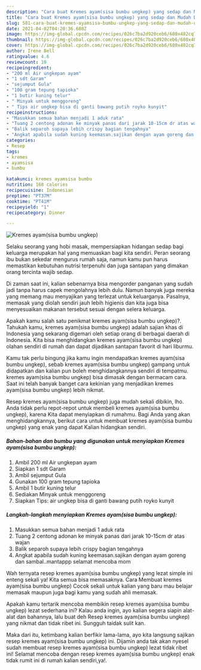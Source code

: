 ```yaml
---
description: "Cara buat Kremes ayam(sisa bumbu ungkep) yang sedap dan Mudah Dibuat"
title: "Cara buat Kremes ayam(sisa bumbu ungkep) yang sedap dan Mudah Dibuat"
slug: 581-cara-buat-kremes-ayamsisa-bumbu-ungkep-yang-sedap-dan-mudah-dibuat
date: 2021-04-02T04:20:36.680Z
image: https://img-global.cpcdn.com/recipes/026c7ba2d920ceb6/680x482cq70/kremes-ayamsisa-bumbu-ungkep-foto-resep-utama.jpg
thumbnail: https://img-global.cpcdn.com/recipes/026c7ba2d920ceb6/680x482cq70/kremes-ayamsisa-bumbu-ungkep-foto-resep-utama.jpg
cover: https://img-global.cpcdn.com/recipes/026c7ba2d920ceb6/680x482cq70/kremes-ayamsisa-bumbu-ungkep-foto-resep-utama.jpg
author: Irene Bell
ratingvalue: 4.6
reviewcount: 10
recipeingredient:
- "200 ml Air ungkepan ayam"
- "1 sdt Garam"
- "sejumput Gula"
- "100 gram tepung tapioka"
- "1 butir kuning telur"
- " Minyak untuk menggoreng"
- " Tips air ungkep bisa di ganti bawang putih royko kunyit"
recipeinstructions:
- "Masukkan semua bahan menjadi 1 aduk rata"
- "Tuang 2 centong adonan ke minyak panas dari jarak 10-15cm dr atas wajan"
- "Balik separoh supaya lebih crispy bagian tengahnya"
- "Angkat apabila sudah kuning keemasan.sajikan dengan ayam goreng dan sambal..mantappp selamat mencoba mom"
categories:
- Resep
tags:
- kremes
- ayamsisa
- bumbu

katakunci: kremes ayamsisa bumbu 
nutrition: 168 calories
recipecuisine: Indonesian
preptime: "PT37M"
cooktime: "PT41M"
recipeyield: "1"
recipecategory: Dinner

---
```



![Kremes ayam(sisa bumbu ungkep)](https://img-global.cpcdn.com/recipes/026c7ba2d920ceb6/680x482cq70/kremes-ayamsisa-bumbu-ungkep-foto-resep-utama.jpg)

Selaku seorang yang hobi masak, mempersiapkan hidangan sedap bagi keluarga merupakan hal yang memuaskan bagi kita sendiri. Peran seorang ibu bukan sekedar mengurus rumah saja, namun kamu pun harus memastikan kebutuhan nutrisi terpenuhi dan juga santapan yang dimakan orang tercinta wajib sedap.

Di zaman  saat ini, kalian sebenarnya bisa mengorder panganan yang sudah jadi tanpa harus capek mengolahnya lebih dulu. Namun banyak juga mereka yang memang mau menyajikan yang terlezat untuk keluarganya. Pasalnya, memasak yang diolah sendiri jauh lebih higienis dan kita juga bisa menyesuaikan makanan tersebut sesuai dengan selera keluarga. 



Apakah kamu salah satu penikmat kremes ayam(sisa bumbu ungkep)?. Tahukah kamu, kremes ayam(sisa bumbu ungkep) adalah sajian khas di Indonesia yang sekarang digemari oleh setiap orang di berbagai daerah di Indonesia. Kita bisa menghidangkan kremes ayam(sisa bumbu ungkep) olahan sendiri di rumah dan dapat dijadikan santapan favorit di hari liburmu.

Kamu tak perlu bingung jika kamu ingin mendapatkan kremes ayam(sisa bumbu ungkep), sebab kremes ayam(sisa bumbu ungkep) gampang untuk didapatkan dan kalian pun boleh menghidangkannya sendiri di tempatmu. kremes ayam(sisa bumbu ungkep) bisa dimasak dengan bermacam cara. Saat ini telah banyak banget cara kekinian yang menjadikan kremes ayam(sisa bumbu ungkep) lebih nikmat.

Resep kremes ayam(sisa bumbu ungkep) juga mudah sekali dibikin, lho. Anda tidak perlu repot-repot untuk membeli kremes ayam(sisa bumbu ungkep), karena Kita dapat menyiapkan di rumahmu. Bagi Anda yang akan menghidangkannya, berikut cara untuk membuat kremes ayam(sisa bumbu ungkep) yang enak yang dapat Kalian hidangkan sendiri.

<!--inarticleads1-->

##### Bahan-bahan dan bumbu yang digunakan untuk menyiapkan Kremes ayam(sisa bumbu ungkep):

1. Ambil 200 ml Air ungkepan ayam
1. Siapkan 1 sdt Garam
1. Ambil sejumput Gula
1. Gunakan 100 gram tepung tapioka
1. Ambil 1 butir kuning telur
1. Sediakan  Minyak untuk menggoreng
1. Siapkan  Tips: air ungkep bisa di ganti bawang putih royko kunyit




<!--inarticleads2-->

##### Langkah-langkah menyiapkan Kremes ayam(sisa bumbu ungkep):

1. Masukkan semua bahan menjadi 1 aduk rata
1. Tuang 2 centong adonan ke minyak panas dari jarak 10-15cm dr atas wajan
1. Balik separoh supaya lebih crispy bagian tengahnya
1. Angkat apabila sudah kuning keemasan.sajikan dengan ayam goreng dan sambal..mantappp selamat mencoba mom




Wah ternyata resep kremes ayam(sisa bumbu ungkep) yang lezat simple ini enteng sekali ya! Kita semua bisa memasaknya. Cara Membuat kremes ayam(sisa bumbu ungkep) Cocok sekali untuk kalian yang baru mau belajar memasak maupun juga bagi kamu yang sudah ahli memasak.

Apakah kamu tertarik mencoba membikin resep kremes ayam(sisa bumbu ungkep) lezat sederhana ini? Kalau anda ingin, ayo kalian segera siapin alat-alat dan bahannya, lalu buat deh Resep kremes ayam(sisa bumbu ungkep) yang nikmat dan tidak ribet ini. Sungguh taidak sulit kan. 

Maka dari itu, ketimbang kalian berfikir lama-lama, ayo kita langsung sajikan resep kremes ayam(sisa bumbu ungkep) ini. Dijamin anda tak akan nyesel sudah membuat resep kremes ayam(sisa bumbu ungkep) lezat tidak ribet ini! Selamat mencoba dengan resep kremes ayam(sisa bumbu ungkep) enak tidak rumit ini di rumah kalian sendiri,ya!.

